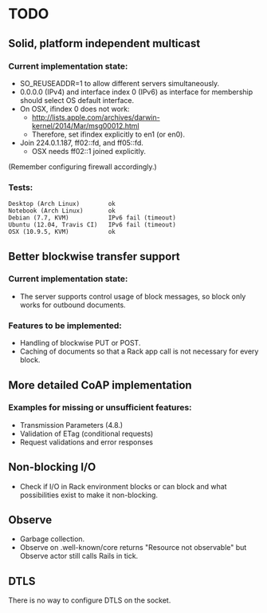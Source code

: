 TODO
====

Solid, platform independent multicast
-------------------------------------

### Current implementation state:

* SO_REUSEADDR=1 to allow different servers simultaneously.
* 0.0.0.0 (IPv4) and interface index 0 (IPv6) as interface for membership
  should select OS default interface.
* On OSX, ifindex 0 does not work:
  * http://lists.apple.com/archives/darwin-kernel/2014/Mar/msg00012.html
  * Therefore, set ifindex explicitly to en1 (or en0).
* Join 224.0.1.187, ff02::fd, and ff05::fd.
  * OSX needs ff02::1 joined explicitly.

(Remember configuring firewall accordingly.)

### Tests:

    Desktop (Arch Linux)        ok
    Notebook (Arch Linux)       ok
    Debian (7.7, KVM)           IPv6 fail (timeout)
    Ubuntu (12.04, Travis CI)   IPv6 fail (timeout)
    OSX (10.9.5, KVM)           ok


Better blockwise transfer support
---------------------------------

### Current implementation state:

* The server supports control usage of block messages, so block only works for
  outbound documents.

### Features to be implemented:

* Handling of blockwise PUT or POST.
* Caching of documents so that a Rack app call is not necessary for every
  block.


More detailed CoAP implementation
---------------------------------

### Examples for missing or unsufficient features:

* Transmission Parameters (4.8.)
* Validation of ETag (conditional requests)
* Request validations and error responses


Non-blocking I/O
----------------

* Check if I/O in Rack environment blocks or can block and what possibilities
  exist to make it non-blocking.


Observe
-------

* Garbage collection.
* Observe on .well-known/core returns "Resource not observable" but Observe
  actor still calls Rails in tick.

DTLS
----
There is no way to configure DTLS on the socket.